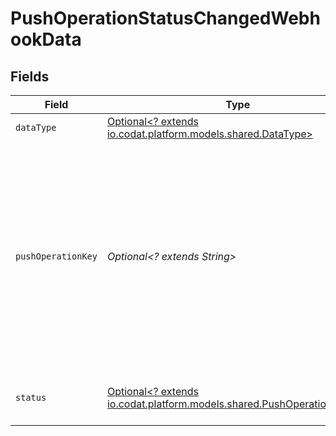 # PushOperationStatusChangedWebhookData


## Fields

| Field                                                                                                                                                                 | Type                                                                                                                                                                  | Required                                                                                                                                                              | Description                                                                                                                                                           | Example                                                                                                                                                               |
| --------------------------------------------------------------------------------------------------------------------------------------------------------------------- | --------------------------------------------------------------------------------------------------------------------------------------------------------------------- | --------------------------------------------------------------------------------------------------------------------------------------------------------------------- | --------------------------------------------------------------------------------------------------------------------------------------------------------------------- | --------------------------------------------------------------------------------------------------------------------------------------------------------------------- |
| `dataType`                                                                                                                                                            | [Optional<? extends io.codat.platform.models.shared.DataType>](../../models/shared/DataType.md)                                                                       | :heavy_minus_sign:                                                                                                                                                    | Available data types                                                                                                                                                  | invoices                                                                                                                                                              |
| `pushOperationKey`                                                                                                                                                    | *Optional<? extends String>*                                                                                                                                          | :heavy_minus_sign:                                                                                                                                                    | A unique identifier generated by Codat to represent this single push operation. This identifier can be used to track the status of the push, and should be persisted. |                                                                                                                                                                       |
| `status`                                                                                                                                                              | [Optional<? extends io.codat.platform.models.shared.PushOperationStatus>](../../models/shared/PushOperationStatus.md)                                                 | :heavy_minus_sign:                                                                                                                                                    | The current status of the push operation.                                                                                                                             |                                                                                                                                                                       |